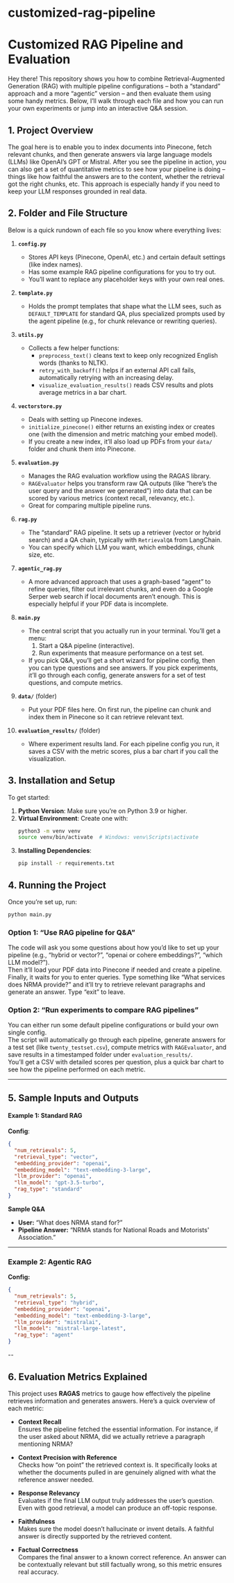 # customized-rag-pipeline


# Customized RAG Pipeline and Evaluation

Hey there! This repository shows you how to combine Retrieval-Augmented Generation (RAG) with multiple pipeline configurations – both a “standard” approach and a more “agentic” version – and then evaluate them using some handy metrics. Below, I’ll walk through each file and how you can run your own experiments or jump into an interactive Q&A session.

## 1. Project Overview
The goal here is to enable you to index documents into Pinecone, fetch relevant chunks, and then generate answers via large language models (LLMs) like OpenAI’s GPT or Mistral. After you see the pipeline in action, you can also get a set of quantitative metrics to see how your pipeline is doing – things like how faithful the answers are to the content, whether the retrieval got the right chunks, etc. This approach is especially handy if you need to keep your LLM responses grounded in real data.

## 2. Folder and File Structure
Below is a quick rundown of each file so you know where everything lives:

1. **`config.py`**  
   - Stores API keys (Pinecone, OpenAI, etc.) and certain default settings (like index names).  
   - Has some example RAG pipeline configurations for you to try out.  
   - You’ll want to replace any placeholder keys with your own real ones.

2. **`template.py`**  
   - Holds the prompt templates that shape what the LLM sees, such as `DEFAULT_TEMPLATE` for standard QA, plus specialized prompts used by the agent pipeline (e.g., for chunk relevance or rewriting queries).

3. **`utils.py`**  
   - Collects a few helper functions:
     - `preprocess_text()` cleans text to keep only recognized English words (thanks to NLTK).  
     - `retry_with_backoff()` helps if an external API call fails, automatically retrying with an increasing delay.  
     - `visualize_evaluation_results()` reads CSV results and plots average metrics in a bar chart.

4. **`vectorstore.py`**  
   - Deals with setting up Pinecone indexes.  
   - `initialize_pinecone()` either returns an existing index or creates one (with the dimension and metric matching your embed model).  
   - If you create a new index, it’ll also load up PDFs from your `data/` folder and chunk them into Pinecone.

5. **`evaluation.py`**  
   - Manages the RAG evaluation workflow using the RAGAS library.  
   - `RAGEvaluator` helps you transform raw QA outputs (like “here’s the user query and the answer we generated”) into data that can be scored by various metrics (context recall, relevancy, etc.).  
   - Great for comparing multiple pipeline runs.

6. **`rag.py`**  
   - The “standard” RAG pipeline. It sets up a retriever (vector or hybrid search) and a QA chain, typically with `RetrievalQA` from LangChain.  
   - You can specify which LLM you want, which embeddings, chunk size, etc.

7. **`agentic_rag.py`**  
   - A more advanced approach that uses a graph-based “agent” to refine queries, filter out irrelevant chunks, and even do a Google Serper web search if local documents aren’t enough. This is especially helpful if your PDF data is incomplete.

8. **`main.py`**  
   - The central script that you actually run in your terminal. You’ll get a menu:
     1. Start a Q&A pipeline (interactive).  
     2. Run experiments that measure performance on a test set.  
   - If you pick Q&A, you’ll get a short wizard for pipeline config, then you can type questions and see answers. If you pick experiments, it’ll go through each config, generate answers for a set of test questions, and compute metrics.

9. **`data/`** (folder)  
   - Put your PDF files here. On first run, the pipeline can chunk and index them in Pinecone so it can retrieve relevant text.  

10. **`evaluation_results/`** (folder)  
    - Where experiment results land. For each pipeline config you run, it saves a CSV with the metric scores, plus a bar chart if you call the visualization.

## 3. Installation and Setup
To get started:

1. **Python Version**: Make sure you’re on Python 3.9 or higher.  
2. **Virtual Environment**: Create one with:
   ```bash
   python3 -m venv venv
   source venv/bin/activate  # Windows: venv\Scripts\activate
    ```
3. **Installing Dependencies**:
    ```bash
    pip install -r requirements.txt
    ```


## 4. Running the Project

Once you’re set up, run:
```bash
python main.py
```
### Option 1: “Use RAG pipeline for Q&A”

The code will ask you some questions about how you’d like to set up your pipeline (e.g., “hybrid or vector?”, “openai or cohere embeddings?”, “which LLM model?”).  
Then it’ll load your PDF data into Pinecone if needed and create a pipeline.  
Finally, it waits for you to enter queries. Type something like “What services does NRMA provide?” and it’ll try to retrieve relevant paragraphs and generate an answer. Type “exit” to leave.

### Option 2: “Run experiments to compare RAG pipelines”

You can either run some default pipeline configurations or build your own single config.  
The script will automatically go through each pipeline, generate answers for a test set (like `twenty_testset.csv`), compute metrics with `RAGEvaluator`, and save results in a timestamped folder under `evaluation_results/`.  
You’ll get a CSV with detailed scores per question, plus a quick bar chart to see how the pipeline performed on each metric.

---

## 5. Sample Inputs and Outputs

#### Example 1: Standard RAG

**Config**:
```json
{
  "num_retrievals": 5,
  "retrieval_type": "vector",
  "embedding_provider": "openai",
  "embedding_model": "text-embedding-3-large",
  "llm_provider": "openai",
  "llm_model": "gpt-3.5-turbo",
  "rag_type": "standard"
}
```
**Sample Q&A**  

- **User:** “What does NRMA stand for?”  
- **Pipeline Answer:** “NRMA stands for National Roads and Motorists' Association.”  

---

### Example 2: Agentic RAG

**Config:**
```json
{
  "num_retrievals": 5,
  "retrieval_type": "hybrid",
  "embedding_provider": "openai",
  "embedding_model": "text-embedding-3-large",
  "llm_provider": "mistralai",
  "llm_model": "mistral-large-latest",
  "rag_type": "agent"
}
```
--
## 6. Evaluation Metrics Explained

This project uses **RAGAS** metrics to gauge how effectively the pipeline retrieves information and generates answers. Here’s a quick overview of each metric:

- **Context Recall**  
  Ensures the pipeline fetched the essential information. For instance, if the user asked about NRMA, did we actually retrieve a paragraph mentioning NRMA?

- **Context Precision with Reference**  
  Checks how “on point” the retrieved context is. It specifically looks at whether the documents pulled in are genuinely aligned with what the reference answer needed.

- **Response Relevancy**  
  Evaluates if the final LLM output truly addresses the user’s question. Even with good retrieval, a model can produce an off-topic response.

- **Faithfulness**  
  Makes sure the model doesn’t hallucinate or invent details. A faithful answer is directly supported by the retrieved content.

- **Factual Correctness**  
  Compares the final answer to a known correct reference. An answer can be contextually relevant but still factually wrong, so this metric ensures real accuracy.

